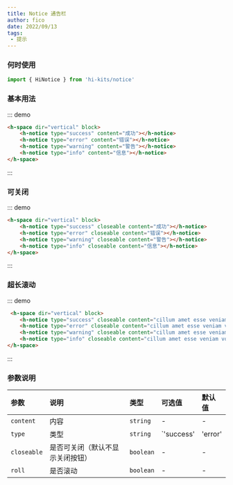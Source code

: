 ```yaml
---
title: Notice 通告栏
author: fico
date: 2022/09/13
tags:
 - 提示
---
```


### 何时使用
```ts
import { HiNotice } from 'hi-kits/notice'
```

### 基本用法
::: demo
```html
<h-space dir="vertical" block>
    <h-notice type="success" content="成功"></h-notice>
    <h-notice type="error" content="错误"></h-notice>
    <h-notice type="warning" content="警告"></h-notice>
    <h-notice type="info" content="信息"></h-notice>
</h-space>

```
:::

### 可关闭

::: demo
```html
<h-space dir="vertical" block>
    <h-notice type="success" closeable content="成功"></h-notice>
    <h-notice type="error" closeable content="错误"></h-notice>
    <h-notice type="warning" closeable content="警告"></h-notice>
    <h-notice type="info" closeable content="信息"></h-notice>
</h-space>

```
:::

### 超长滚动

::: demo
```html
 <h-space dir="vertical" block>
    <h-notice type="success" closeable content="cillum amet esse veniam voluptate occaecat voluptate minim quis nisi mollit nisi elit deserunt esse incididunt do labore aliquip ex"></h-notice>
    <h-notice type="error" closeable content="cillum amet esse veniam voluptate occaecat voluptate minim quis nisi mollit nisi elit deserunt esse incididunt do labore aliquip ex"></h-notice>
    <h-notice type="warning" closeable content="cillum amet esse veniam voluptate occaecat voluptate minim quis nisi mollit nisi elit deserunt esse incididunt do labore aliquip ex"></h-notice>
    <h-notice type="info" closeable content="cillum amet esse veniam voluptate occaecat voluptate minim quis nisi mollit nisi elit deserunt esse incididunt do labore aliquip ex"></h-notice>
</h-space>

```
:::
### 参数说明

|参数|说明|类型|可选值|默认值
|:--|:--|:--|:-----|:---
| `content`| 内容 |  `string` | - | -
| `type`| 类型 |  `string` | `'success' | 'error' | 'warning' | 'info'` | -
| `closeable`| 是否可关闭（默认不显示关闭按钮） |  `boolean` | - | -
| `roll`| 是否滚动 |  `boolean` | - | -
